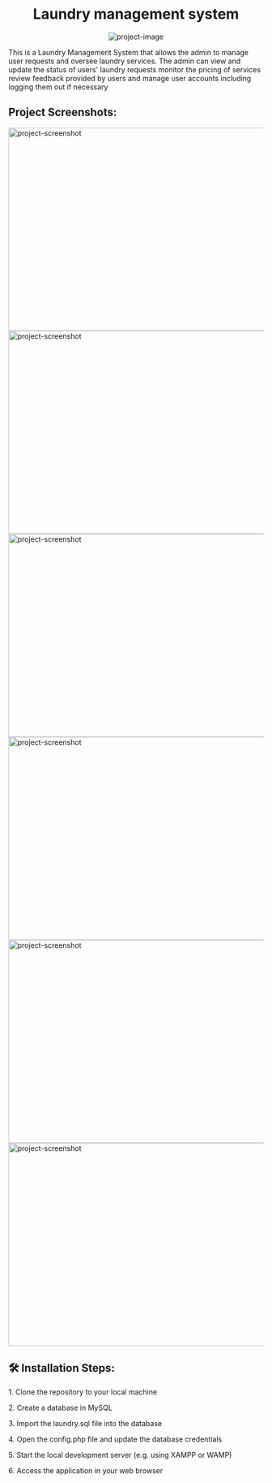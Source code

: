 <h1 align="center" id="title">Laundry management system</h1>

<p align="center"><img src="https://socialify.git.ci/satabdirath/laundry_management_system/image?language=1&amp;owner=1&amp;name=1&amp;stargazers=1&amp;theme=Light" alt="project-image"></p>

<p id="description">This is a Laundry Management System that allows the admin to manage user requests and oversee laundry services. The admin can view and update the status of users' laundry requests monitor the pricing of services review feedback provided by users and manage user accounts including logging them out if necessary</p>

<h2>Project Screenshots:</h2>

<img src="https://ik.imagekit.io/h39n86spm/Screenshot%202025-05-09%20203336.png?updatedAt=1747033459909" alt="project-screenshot" width="800" height="400/">

<img src="https://ik.imagekit.io/h39n86spm/Screenshot%202025-05-09%20203359.png?updatedAt=1747033457060" alt="project-screenshot" width="800" height="400/">

<img src="https://ik.imagekit.io/h39n86spm/Screenshot%202025-05-09%20203420.png?updatedAt=1747033459904" alt="project-screenshot" width="800" height="400/">

<img src="https://ik.imagekit.io/h39n86spm/Screenshot%202025-05-09%20203506.png?updatedAt=1747033460247" alt="project-screenshot" width="800" height="400/">

<img src="https://ik.imagekit.io/h39n86spm/Screenshot%202025-05-09%20203534.png?updatedAt=1747033459046" alt="project-screenshot" width="800" height="400/">

<img src="https://ik.imagekit.io/h39n86spm/Screenshot%202025-05-09%20203546.png?updatedAt=1747033459957" alt="project-screenshot" width="800" height="400/">

<h2>🛠️ Installation Steps:</h2>

<p>1. Clone the repository to your local machine</p>

<p>2. Create a database in MySQL</p>

<p>3. Import the laundry.sql file into the database</p>

<p>4. Open the config.php file and update the database credentials</p>

<p>5. Start the local development server (e.g. using XAMPP or WAMP)</p>

<p>6. Access the application in your web browser</p>

